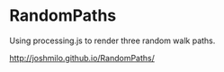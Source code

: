 # RandomPaths
Using processing.js to render three random walk paths.

http://joshmilo.github.io/RandomPaths/
